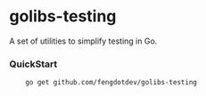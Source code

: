 # golibs-testing

A set of utilities to simplify testing in Go.

### QuickStart
```bash
    go get github.com/fengdotdev/golibs-testing
```


